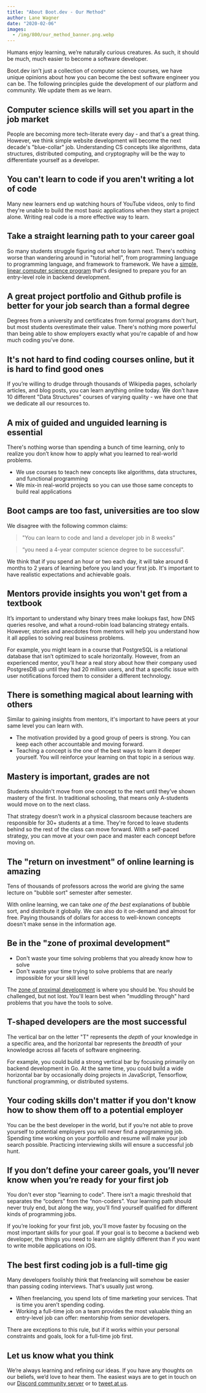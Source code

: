 ```yaml
---
title: "About Boot.dev - Our Method"
author: Lane Wagner
date: "2020-02-06"
images:
  - /img/800/our_method_banner.png.webp
---
```


Humans enjoy learning, we’re naturally curious creatures. As such, it should be much, much easier to become a software developer. 

Boot.dev isn’t just a collection of computer science courses, we have unique opinions about how you can become the best software engineer you can be. The following principles guide the development of our platform and community. We update them as we learn.

## Computer science skills will set you apart in the job market

People are becoming more tech-literate every day - and that's a great thing. However, we think simple website development will become the next decade's "blue-collar" job. Understanding CS concepts like algorithms, data structures, distributed computing, and cryptography will be the way to differentiate yourself as a developer.

## You can't learn to code if you aren't writing **a lot** of code

Many new learners end up watching hours of YouTube videos, only to find they're unable to build the most basic applications when they start a project alone. Writing real code is a more effective way to learn.

## Take a straight learning path to your career goal

So many students struggle figuring out *what* to learn next. There's nothing worse than wandering around in "tutorial hell", from programming language to programming language, and framework to framework. We have a [simple, linear computer science program](https://github.com/bootdotdev/curriculum) that's designed to prepare you for an entry-level role in backend development. 

## A great project portfolio and Github profile is better for your job search than a formal degree

Degrees from a university and certificates from formal programs don't hurt, but most students overestimate their value. There's nothing more powerful than being able to show employers exactly what you're capable of and how much coding you've done.

## It's not hard to find coding courses online, but it is hard to find good ones

If you’re willing to drudge through thousands of Wikipedia pages, scholarly articles, and blog posts, you can learn anything online today. We don't have 10 different "Data Structures" courses of varying quality - we have one that we dedicate all our resources to.

## A mix of guided and unguided learning is essential

There's nothing worse than spending a bunch of time learning, only to realize you don’t know how to apply what you learned to real-world problems.

* We use courses to teach new concepts like algorithms, data structures, and functional programming
* We mix-in real-world projects so you can use those same concepts to build real applications

## Boot camps are too fast, universities are too slow

We disagree with the following common claims:

> "You can learn to code and land a developer job in 8 weeks”

> “you need a 4-year computer science degree to be successful".

We think that if you spend an hour or two each day, it will take around 6 months to 2 years of learning before you land your first job. It's important to have realistic expectations and achievable goals.

## Mentors provide insights you won't get from a textbook

It’s important to understand why binary trees make lookups fast, how DNS queries resolve, and what a round-robin load balancing strategy entails. However, stories and anecdotes from mentors will help you understand how it all applies to solving real business problems.

For example, you might learn in a course that PostgreSQL is a relational database that isn’t optimized to scale horizontally. However, from an experienced mentor, you’ll hear a real story about how their company used PostgresDB up until they had 20 million users, and that a specific issue with user notifications forced them to consider a different technology.

## There is something magical about learning with others

Similar to gaining insights from mentors, it's important to have peers at your same level you can learn with.

* The motivation provided by a good group of peers is strong. You can keep each other accountable and moving forward.
* Teaching a concept is the one of the best ways to learn it deeper yourself. You will reinforce your learning on that topic in a serious way.

## Mastery is important, grades are not

Students shouldn't move from one concept to the next until they’ve shown mastery of the first. In traditional schooling, that means only A-students would move on to the next class.

That strategy doesn’t work in a physical classroom because teachers are responsible for 30+ students at a time. They're forced to leave students behind so the rest of the class can move forward. With a self-paced strategy, you can move at your own pace and master each concept before moving on.

## The "return on investment" of online learning is amazing

Tens of thousands of professors across the world are giving the same lecture on "bubble sort" semester after semester. 

With online learning, we can take *one of the best* explanations of bubble sort, and distribute it globally. We can also do it on-demand and almost for free. Paying thousands of dollars for access to well-known concepts doesn't make sense in the information age.

## Be in the "zone of proximal development"

* Don't waste your time solving problems that you already know how to solve
* Don't waste your time trying to solve problems that are nearly impossible for your skill level

The [zone of proximal development](https://en.wikipedia.org/wiki/Zone_of_proximal_development) is where you should be. You should be challenged, but not lost. You'll learn best when "muddling through" hard problems that you have the tools to solve.

## T-shaped developers are the most successful

The vertical bar on the letter "T" represents the *depth* of your knowledge in a specific area, and the horizontal bar represents the *breadth* of your knowledge across all facets of software engineering.

For example, you could build a strong vertical bar by focusing primarily on backend development in Go. At the same time, you could build a wide horizontal bar by occasionally doing projects in JavaScript, Tensorflow, functional programming, or distributed systems.

## Your coding skills don't matter if you don't know how to show them off to a potential employer

You can be the best developer in the world, but if you’re not able to prove yourself to potential employers you will never find a programming job. Spending time working on your portfolio and resume will make your job search possible. Practicing interviewing skills will ensure a successful job hunt.

## If you don’t define your career goals, you’ll never know when you’re ready for your first job

You don't ever stop "learning to code". There isn’t a magic threshold that separates the “coders” from the “non-coders”. Your learning path should never truly end, but along the way, you’ll find yourself qualified for different kinds of programming jobs.

If you’re looking for your first job, you'll move faster by focusing on the most important skills for your goal. If your goal is to become a backend web developer, the things you need to learn are slightly different than if you want to write mobile applications on iOS.

## The best first coding job is a full-time gig

Many developers foolishly think that freelancing will somehow be easier than passing coding interviews. That's usually just wrong.

* When freelancing, you spend lots of time marketing your services. That is time you aren’t spending coding.
* Working a full-time job on a team provides the most valuable thing an entry-level job can offer: mentorship from senior developers.

There are exceptions to this rule, but if it works within your personal constraints and goals, look for a full-time job first.

## Let us know what you think

We’re always learning and refining our ideas. If you have any thoughts on our beliefs, we’d love to hear them. The easiest ways are to get in touch on our [Discord community server](https://discord.gg/EEkFwbv) or to [tweet at us](https://twitter.com/bootdotdev).
